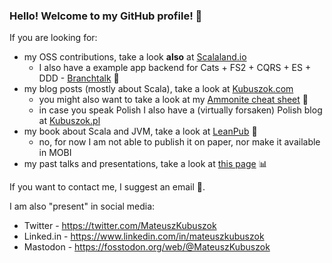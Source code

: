 ### Hello! Welcome to my GitHub profile! :wave:

If you are looking for:

* my OSS contributions, take a look **also** at [Scalaland.io](https://scalalandio.github.io/)
  * I also have a example app backend for Cats + FS2 + CQRS + ES + DDD - [Branchtalk](https://github.com/branchtalk-io/backend) :speech_balloon:
* my blog posts (mostly about Scala), take a look at [Kubuszok.com](https://kubuszok.com/)
  * you might also want to take a look at my [Ammonite cheat sheet](https://kubuszok.com/cheatsheet/ammonite/) :bookmark_tabs:
  * in case you speak Polish I also have a (virtually forsaken) Polish blog at [Kubuszok.pl](https://kubuszok.pl/)
* my book about Scala and JVM, take a look at [LeanPub](https://leanpub.com/jvm-scala-book) :closed_book:
  * no, for now I am not able to publish it on paper, nor make it available in MOBI
* my past talks and presentations, take a look at [this page](https://kubuszok.com/presentations/) :bar_chart:

If you want to contact me, I suggest an email :e-mail:.

I am also "present" in social media:
* Twitter - https://twitter.com/MateuszKubuszok
* Linked.in - https://www.linkedin.com/in/mateuszkubuszok
* Mastodon - https://fosstodon.org/web/@MateuszKubuszok
